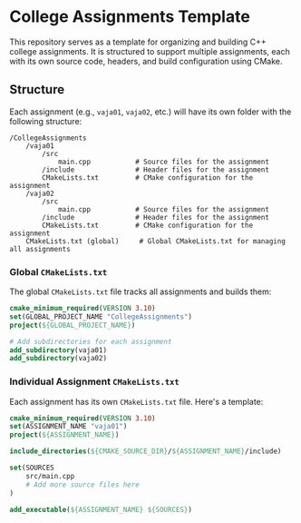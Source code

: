 
# College Assignments Template

This repository serves as a template for organizing and building C++ college assignments. It is structured to support multiple assignments, each with its own source code, headers, and build configuration using CMake.

## Structure

Each assignment (e.g., `vaja01`, `vaja02`, etc.) will have its own folder with the following structure:

```
/CollegeAssignments
    /vaja01
        /src
            main.cpp           # Source files for the assignment
        /include               # Header files for the assignment
        CMakeLists.txt         # CMake configuration for the assignment
    /vaja02
        /src
            main.cpp           # Source files for the assignment
        /include               # Header files for the assignment
        CMakeLists.txt         # CMake configuration for the assignment
    CMakeLists.txt (global)     # Global CMakeLists.txt for managing all assignments
```

### Global `CMakeLists.txt`

The global `CMakeLists.txt` file tracks all assignments and builds them:

```cmake
cmake_minimum_required(VERSION 3.10)
set(GLOBAL_PROJECT_NAME "CollegeAssignments")
project(${GLOBAL_PROJECT_NAME})

# Add subdirectories for each assignment
add_subdirectory(vaja01)
add_subdirectory(vaja02)
```

### Individual Assignment `CMakeLists.txt`

Each assignment has its own `CMakeLists.txt` file. Here's a template:

```cmake
cmake_minimum_required(VERSION 3.10)
set(ASSIGNMENT_NAME "vaja01")
project(${ASSIGNMENT_NAME})

include_directories(${CMAKE_SOURCE_DIR}/${ASSIGNMENT_NAME}/include)

set(SOURCES
    src/main.cpp
    # Add more source files here
)

add_executable(${ASSIGNMENT_NAME} ${SOURCES})
```
